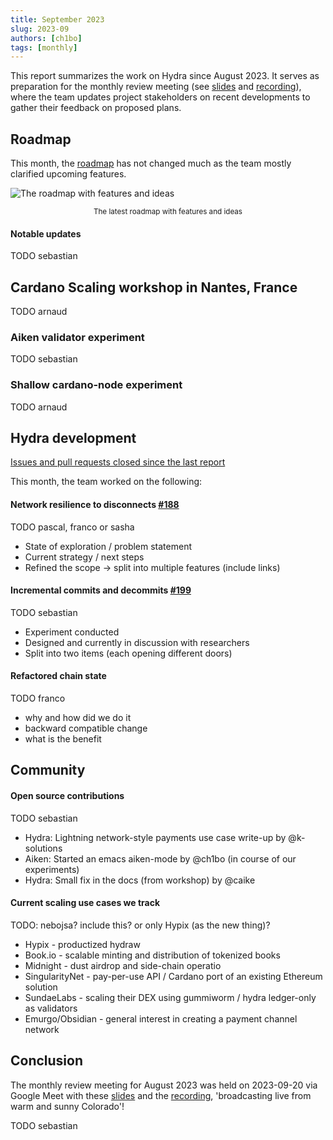 ```yaml
---
title: September 2023
slug: 2023-09
authors: [ch1bo]
tags: [monthly]
---
```


This report summarizes the work on Hydra since August 2023. It serves as
preparation for the monthly review meeting (see [slides][slides] and
[recording][recording]), where the team updates project stakeholders on recent
developments to gather their feedback on proposed plans.

## Roadmap

This month, the
[roadmap](https://github.com/orgs/input-output-hk/projects/21/views/7) has not
changed much as the team mostly clarified upcoming features.

![The roadmap with features and ideas](./img/2023-09-roadmap.jpg) <small><center>The latest roadmap with features and ideas</center></small>

#### Notable updates

TODO sebastian

## Cardano Scaling workshop in Nantes, France

TODO arnaud

### Aiken validator experiment

TODO sebastian

### Shallow cardano-node experiment

TODO arnaud

## Hydra development

[Issues and pull requests closed since the last
report](https://github.com/input-output-hk/hydra/issues?q=is%3Aclosed+sort%3Aupdated-desc+closed%3A2023-08-29..2023-09-29)

This month, the team worked on the following:

#### Network resilience to disconnects [#188](https://github.com/input-output-hk/hydra/issues/188)

TODO pascal, franco or sasha

- State of exploration / problem statement
- Current strategy / next steps
- Refined the scope -> split into multiple features (include links)

#### Incremental commits and decommits [#199](https://github.com/input-output-hk/hydra/issues/199)

TODO sebastian

- Experiment conducted
- Designed and currently in discussion with researchers
- Split into two items (each opening different doors)

#### Refactored chain state

TODO franco

- why and how did we do it
- backward compatible change
- what is the benefit

## Community

#### Open source contributions

TODO sebastian

- Hydra: Lightning network-style payments use case write-up by @k-solutions
- Aiken: Started an emacs aiken-mode by @ch1bo (in course of our experiments)
- Hydra: Small fix in the docs (from workshop) by @caike

#### Current scaling use cases we track

TODO: nebojsa? include this? or only Hypix (as the new thing)?

- Hypix - productized hydraw
- Book.io - scalable minting and distribution of tokenized books
- Midnight - dust airdrop and side-chain operatio
- SingularityNet - pay-per-use API / Cardano port of an existing Ethereum solution
- SundaeLabs - scaling their DEX using gummiworm / hydra ledger-only as validators
- Emurgo/Obsidian - general interest in creating a payment channel network

## Conclusion

The monthly review meeting for August 2023 was held on 2023-09-20 via Google
Meet with these [slides][slides] and the [recording][recording], 'broadcasting live from warm and sunny Colorado'!

TODO sebastian

[slides]: https://docs.google.com/presentation/d/1YAWR4pz1gG2dwtGvm5KOAHtrjRcchPLUKhDA16u10ps
[recording]: https://drive.google.com/file/d/1X8QnmG9gddR-t2V6F2oE7bYCYAEs2RPe/view
